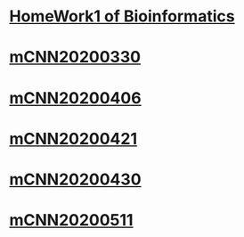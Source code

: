 # [HomeWork1 of Bioinformatics](./course/bioinfo/HW1/hw1.html)
# [mCNN20200330](./mCNN/20200330.html)
# [mCNN20200406](./mCNN/20200406.html)
# [mCNN20200421](./mCNN/20200421.txt)
# [mCNN20200430](./mCNN/20200430.txt)
# [mCNN20200511](./mCNN/20200511.pdf)